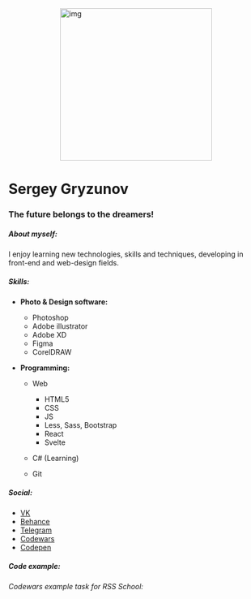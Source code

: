 <!-- ![img](https://sun9-6.userapi.com/impg/KgUYuDESqKu_H4FKZoonnLtEO1-VfZLheKR17A/rBG1rKLYvwI.jpg?size=1065x1078&quality=96&sign=a882dd0d259d7972af3cf48642c5734d&type=album) -->
<img src="https://sun9-6.userapi.com/impg/KgUYuDESqKu_H4FKZoonnLtEO1-VfZLheKR17A/rBG1rKLYvwI.jpg?size=1065x1078&quality=96&sign=a882dd0d259d7972af3cf48642c5734d&type=album" alt="img"  width="300" style="display: block; margin: 0 auto;">


# Sergey Gryzunov 

### The future belongs to the dreamers!

##### About myself:
I enjoy learning new technologies, skills and techniques, developing in front-end and web-design fields.


##### Skills:
* __Photo & Design software:__
    * Photoshop
    * Adobe illustrator
    * Adobe XD
    * Figma
    * CorelDRAW
    
* __Programming:__
    * Web
        * HTML5
        * CSS
        * JS
        * Less, Sass, Bootstrap
        * React
        * Svelte
        
    * C# (Learning)
    * Git
            
    
    
##### Social:
* [VK](https://vk.com/id350523696)
* [Behance](https://www.behance.net/seha196f1)
* [Telegram](https://t.me/pilimWeb)
* [Codewars](https://www.codewars.com/users/seha1)
* [Codepen](https://codepen.io/Khmelnickiy)

##### Code example:
###### _Codewars example task for RSS School:_




